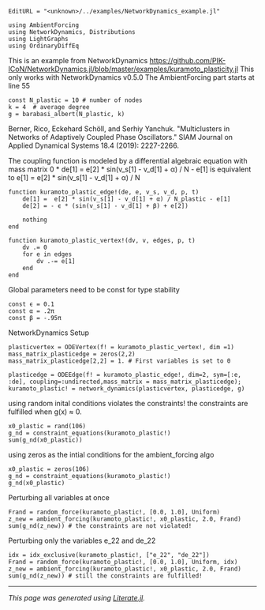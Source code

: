 ```@meta
EditURL = "<unknown>/../examples/NetworkDynamics_example.jl"
```

```@example NetworkDynamics_example
using AmbientForcing
using NetworkDynamics, Distributions
using LightGraphs
using OrdinaryDiffEq
```

This is an example from NetworkDynamics
https://github.com/PIK-ICoN/NetworkDynamics.jl/blob/master/examples/kuramoto_plasticity.jl
This only works with NetworkDynamics v0.5.0
The AmbientForcing part starts at line 55

```@example NetworkDynamics_example
const N_plastic = 10 # number of nodes
k = 4  # average degree
g = barabasi_albert(N_plastic, k)
```

  Berner, Rico, Eckehard Schöll, and Serhiy Yanchuk.
  "Multiclusters in Networks of Adaptively Coupled Phase Oscillators."
  SIAM Journal on Applied Dynamical Systems 18.4 (2019): 2227-2266.

The coupling function is modeled by a differential algebraic equation with mass matrix
0 * de[1] = e[2] * sin(v_s[1] - v_d[1] + α) / N - e[1] is equivalent to
e[1] = e[2] * sin(v_s[1] - v_d[1] + α) / N

```@example NetworkDynamics_example
function kuramoto_plastic_edge!(de, e, v_s, v_d, p, t)
    de[1] =  e[2] * sin(v_s[1] - v_d[1] + α) / N_plastic - e[1]
    de[2] = - ϵ * (sin(v_s[1] - v_d[1] + β) + e[2])

    nothing
end

function kuramoto_plastic_vertex!(dv, v, edges, p, t)
    dv .= 0
    for e in edges
        dv .-= e[1]
    end
end
```

Global parameters need to be const for type stability

```@example NetworkDynamics_example
const ϵ = 0.1
const α = .2π
const β = -.95π
```

NetworkDynamics Setup

```@example NetworkDynamics_example
plasticvertex = ODEVertex(f! = kuramoto_plastic_vertex!, dim =1)
mass_matrix_plasticedge = zeros(2,2)
mass_matrix_plasticedge[2,2] = 1. # First variables is set to 0

plasticedge = ODEEdge(f! = kuramoto_plastic_edge!, dim=2, sym=[:e, :de], coupling=:undirected,mass_matrix = mass_matrix_plasticedge);
kuramoto_plastic! = network_dynamics(plasticvertex, plasticedge, g)
```

using random inital conditions violates the constraints!
the constraints are fulfilled when g(x) ≈ 0.

```@example NetworkDynamics_example
x0_plastic = rand(106)
g_nd = constraint_equations(kuramoto_plastic!)
sum(g_nd(x0_plastic))
```

using zeros as the intial conditions for the ambient_forcing algo

```@example NetworkDynamics_example
x0_plastic = zeros(106)
g_nd = constraint_equations(kuramoto_plastic!)
g_nd(x0_plastic)
```

Perturbing all variables at once

```@example NetworkDynamics_example
Frand = random_force(kuramoto_plastic!, [0.0, 1.0], Uniform)
z_new = ambient_forcing(kuramoto_plastic!, x0_plastic, 2.0, Frand)
sum(g_nd(z_new)) # the constraints are not violated!
```

Perturbing only the variables e_22 and de_22

```@example NetworkDynamics_example
idx = idx_exclusive(kuramoto_plastic!, ["e_22", "de_22"])
Frand = random_force(kuramoto_plastic!, [0.0, 1.0], Uniform, idx)
z_new = ambient_forcing(kuramoto_plastic!, x0_plastic, 2.0, Frand)
sum(g_nd(z_new)) # still the constraints are fulfilled!
```

---

*This page was generated using [Literate.jl](https://github.com/fredrikekre/Literate.jl).*

